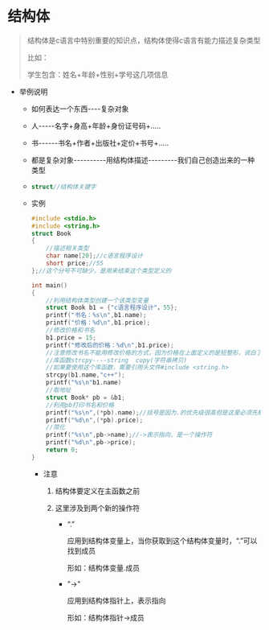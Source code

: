 # 结构体

> 结构体是c语言中特别重要的知识点，结构体使得c语言有能力描述复杂类型
>
> 比如：
>
> 学生包含：姓名+年龄+性别+学号这几项信息

- 举例说明

  - 如何表达一个东西----复杂对象

  - 人-----名字+身高+年龄+身份证号码+.....

  - 书------书名+作者+出版社+定价+书号+.....

  - 都是复杂对象----------用结构体描述---------我们自己创造出来的一种类型

  - ```c
    struct//结构体关键字
    ```

  - 实例

    ```c
    #include <stdio.h>
    #include <string.h>
    struct Book
    {
        //描述相关类型
        char name[20];//c语言程序设计
        short price;//55
    };//这个分号不可缺少，是用来结束这个类型定义的
    
    int main()
    {
        //利用结构体类型创建一个该类型变量
        struct Book b1 = {"c语言程序设计"，55};
        printf("书名：%s\n",b1.name);
        printf("价格：%d\n",b1.price);
        //修改价格和书名
        b1.price = 15;
        printf("修改后的价格：%d\n",b1.price);
        //注意修改书名不能用修改价格的方式，因为价格在上面定义的是短整形，说白了就是一个变量，所以可以直接使用定义变量的方式来修改，但书名是一个数组，上面定义结构体的时候将书名定义为了数组也只可为数组，所以不能用修改变量的方式来修改书名，此处用函数来修改书名.
        //库函数strcpy----string  copy(字符串拷贝)
        //如果要使用这个库函数，需要引用头文件#include <string.h>
        strcpy(b1.name,"c++");
        printf("%s\n"b1.name)   
        //取地址
        struct Book* pb = &b1;
        //利用pb打印书名和价格
        printf("%s\n",(*pb).name);//括号是因为.的优先级很高但是这里必须先解引用操作，然后再进行结构体操作，所以用括号来提高优先级
        printf("%d\n",(*pb).price);
        //简化
        printf("%s\n",pb->name);//->表示指向，是一个操作符
        printf("%d\n",pb->price);
        return 0;
    }
    ```

    - 注意

      1. 结构体要定义在主函数之前

      2. 这里涉及到两个新的操作符

         - “.”

           应用到结构体变量上，当你获取到这个结构体变量时，“.”可以找到成员

           形如：结构体变量.成员
    
         - "->"
    
           应用到结构体指针上，表示指向
    
           形如：结构体指针->成员
    
           
           
           
           
           
           
           
           
           
           
           
